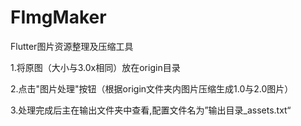 # FImgMaker
Flutter图片资源整理及压缩工具


1.将原图（大小与3.0x相同）放在origin目录

2.点击"图片处理"按钮（根据origin文件夹内图片压缩生成1.0与2.0图片）

3.处理完成后主在输出文件夹中查看,配置文件名为”输出目录_assets.txt“
